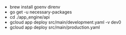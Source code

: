- brew install goenv direnv
- go get -u necessary-packages
- cd ./app_engine/api
- gcloud app deploy src/main/development.yaml -v dev0
- gcloud app deploy src/main/production.yaml

